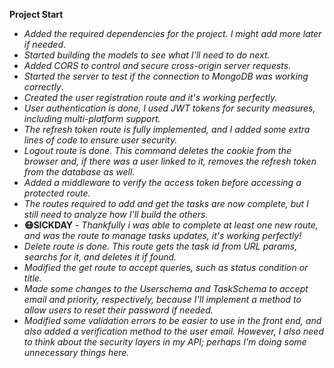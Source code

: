 **Project Start**

- *Added the required dependencies for the project. I might add more later if needed*.
- *Started building the models to see what I'll need to do next.*
- *Added CORS to control and secure cross-origin server requests.*
- *Started the server to test if the connection to MongoDB was working correctly*.
- *Created the user registration route and it's working perfectly.*
- *User authentication is done, I used JWT tokens for security measures, including multi-platform support.*
- *The refresh token route is fully implemented, and I added some extra lines of code to ensure user security.*
- *Logout route is done. This command deletes the cookie from the browser and, if there was a user linked to it, removes the refresh token from the database as well.*
- *Added a middleware to verify the access token before accessing a protected route.*
- *The routes required to add and get the tasks are now complete, but I still need to analyze how I'll build the others.*
- **😷SICKDAY** *- Thankfully i was able to complete at least one new route, and was the route to manage tasks updates, it's working perfectly!*
- *Delete route is done. This route gets the task id from URL params, searchs for it, and deletes it if found.*
- *Modified the get route to accept queries, such as status condition or title.*
- *Made some changes to the Userschema and TaskSchema to accept email and priority, respectively, because I'll implement a method to allow users to reset their password if needed.*
- *Modified some validation errors to be easier to use in the front end, and also added a verification method to the user email. However, I also need to think about the security layers in my API; perhaps I'm doing some unnecessary things here.*